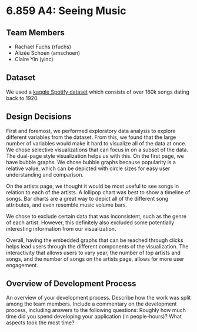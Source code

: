 # 6.859 A4: Seeing Music

## Team Members
- Rachael Fuchs (rfuchs)
- Alizée Schoen (amschoen)
- Claire Yin (yinc)

## Dataset

We used a [kaggle Spotify dataset](https://www.kaggle.com/yamaerenay/spotify-dataset-19212020-160k-tracks) which consists of over 160k songs dating back to 1920.

## Design Decisions
First and foremost, we performed exploratory data analysis to explore different variables from the dataset. From this, we found that the large number of variables would make it hard to visualize all of the data at once. We chose selective visualizations that can focus in on a subset of the data. The dual-page style visualization helps us with this. On the first page, we have bubble graphs. We chose bubble graphs because popularity is a relative value, which can be depicted with circle sizes for easy user understanding and comparison.

On the artists page, we thought it would be most useful to see songs in relation to each of the artists. A lollipop chart was best to show a timeline of songs. Bar charts are a great way to depict all of the different song attributes, and even resemble music volume bars.

We chose to exclude certain data that was inconsistent, such as the genre of each artist. However, this definitely also excluded some potentially interesting information from our visualization.

Overall, having the embedded graphs that can be reached through clicks helps lead users through the different components of the visualization. The interactivity that allows users to vary year, the number of top artists and songs, and the number of songs on the artists page, allows for more user engagement.


## Overview of Development Process
An overview of your development process. Describe how the work was split among the team members. Include a commentary on the development process, including answers to the following questions: Roughly how much time did you spend developing your application (in people-hours)? What aspects took the most time?
